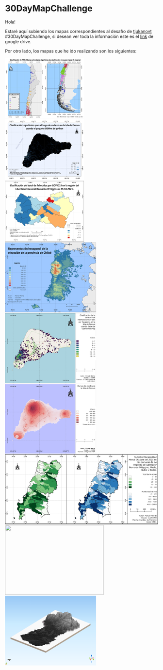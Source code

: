 # 30DayMapChallenge

Hola!

Estaré aquí subiendo los mapas correspondientes al desafío de [tjukanovt](https://github.com/tjukanovt/30DayMapChallenge) #30DayMapChallenge, si desean ver toda la información este es el [link](https://drive.google.com/drive/folders/1ECTE8wcxsj2rFyp0f8pB7K5HojM3LL0p?usp=sharing) de google drive.

Por otro lado, los mapas que he ido realizando son los siguientes:

<p float="left">
  <img src="maps/30DayMapChallengeDay01.png" width="260" height="200" />
  <img src="maps/30DayMapChallengeDay02.png" width="260" height="200" />
  <img src="maps/30DayMapChallengeDay03.png" width="260" height="200" />
  <img src="maps/30DayMapChallengeDay04.png" width="300" height="230" />
  <img src="maps/30DayMapChallengeDay05.png" width="300" height="230" />
  <img src="maps/30DayMapChallengeDay06.png" width="300" height="230" />
  <img src="maps/30DayMapChallengeDay0708.png" width="575" height="230" />
  <img src="maps/30DayMapChallengeDay09.png" width="325" height="230" />
  <img src="maps/30DayMapChallengeDay11.png" width="300" height="230" />
</p>
